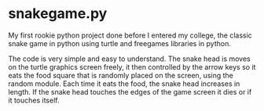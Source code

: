 # snakegame.py

My first rookie python project done before I entered my college, the classic snake game in python using turtle and freegames libraries in python.

The code is very simple and easy to understand. The snake head is moves on the turtle graphics screen freely, 
it then controlled by the arrow keys so it eats the food square that is randomly placed on the screen, using the random module. 
Each time it eats the food, the snake head increases in length.
If the snake head touches the edges of the game screen it dies or if it touches itself.
